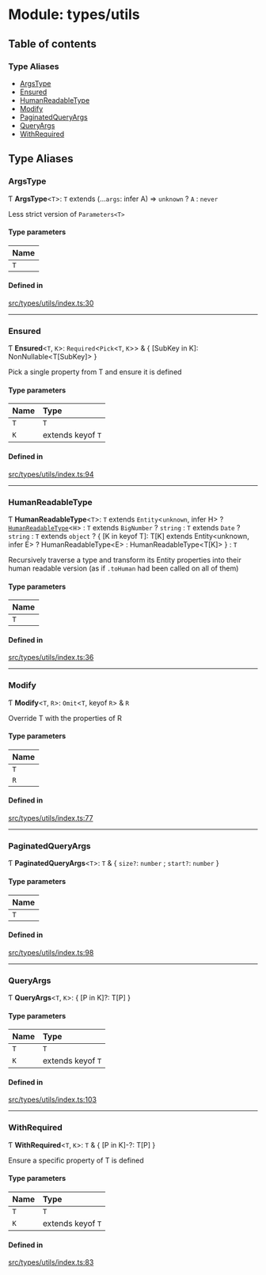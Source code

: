 # Module: types/utils

## Table of contents

### Type Aliases

- [ArgsType](../wiki/types.utils#argstype)
- [Ensured](../wiki/types.utils#ensured)
- [HumanReadableType](../wiki/types.utils#humanreadabletype)
- [Modify](../wiki/types.utils#modify)
- [PaginatedQueryArgs](../wiki/types.utils#paginatedqueryargs)
- [QueryArgs](../wiki/types.utils#queryargs)
- [WithRequired](../wiki/types.utils#withrequired)

## Type Aliases

### ArgsType

Ƭ **ArgsType**<`T`\>: `T` extends (...`args`: infer A) => `unknown` ? `A` : `never`

Less strict version of `Parameters<T>`

#### Type parameters

| Name |
| :------ |
| `T` |

#### Defined in

[src/types/utils/index.ts:30](https://github.com/PolymeshAssociation/polymesh-private-sdk/blob/2c6aa0b4/src/types/utils/index.ts#L30)

___

### Ensured

Ƭ **Ensured**<`T`, `K`\>: `Required`<`Pick`<`T`, `K`\>\> & { [SubKey in K]: NonNullable<T[SubKey]\> }

Pick a single property from T and ensure it is defined

#### Type parameters

| Name | Type |
| :------ | :------ |
| `T` | `T` |
| `K` | extends keyof `T` |

#### Defined in

[src/types/utils/index.ts:94](https://github.com/PolymeshAssociation/polymesh-private-sdk/blob/2c6aa0b4/src/types/utils/index.ts#L94)

___

### HumanReadableType

Ƭ **HumanReadableType**<`T`\>: `T` extends `Entity`<`unknown`, infer H\> ? [`HumanReadableType`](../wiki/types.utils#humanreadabletype)<`H`\> : `T` extends `BigNumber` ? `string` : `T` extends `Date` ? `string` : `T` extends `object` ? { [K in keyof T]: T[K] extends Entity<unknown, infer E\> ? HumanReadableType<E\> : HumanReadableType<T[K]\> } : `T`

Recursively traverse a type and transform its Entity properties into their
  human readable version (as if `.toHuman` had been called on all of them)

#### Type parameters

| Name |
| :------ |
| `T` |

#### Defined in

[src/types/utils/index.ts:36](https://github.com/PolymeshAssociation/polymesh-private-sdk/blob/2c6aa0b4/src/types/utils/index.ts#L36)

___

### Modify

Ƭ **Modify**<`T`, `R`\>: `Omit`<`T`, keyof `R`\> & `R`

Override T with the properties of R

#### Type parameters

| Name |
| :------ |
| `T` |
| `R` |

#### Defined in

[src/types/utils/index.ts:77](https://github.com/PolymeshAssociation/polymesh-private-sdk/blob/2c6aa0b4/src/types/utils/index.ts#L77)

___

### PaginatedQueryArgs

Ƭ **PaginatedQueryArgs**<`T`\>: `T` & { `size?`: `number` ; `start?`: `number`  }

#### Type parameters

| Name |
| :------ |
| `T` |

#### Defined in

[src/types/utils/index.ts:98](https://github.com/PolymeshAssociation/polymesh-private-sdk/blob/2c6aa0b4/src/types/utils/index.ts#L98)

___

### QueryArgs

Ƭ **QueryArgs**<`T`, `K`\>: { [P in K]?: T[P] }

#### Type parameters

| Name | Type |
| :------ | :------ |
| `T` | `T` |
| `K` | extends keyof `T` |

#### Defined in

[src/types/utils/index.ts:103](https://github.com/PolymeshAssociation/polymesh-private-sdk/blob/2c6aa0b4/src/types/utils/index.ts#L103)

___

### WithRequired

Ƭ **WithRequired**<`T`, `K`\>: `T` & { [P in K]-?: T[P] }

Ensure a specific property of T is defined

#### Type parameters

| Name | Type |
| :------ | :------ |
| `T` | `T` |
| `K` | extends keyof `T` |

#### Defined in

[src/types/utils/index.ts:83](https://github.com/PolymeshAssociation/polymesh-private-sdk/blob/2c6aa0b4/src/types/utils/index.ts#L83)
